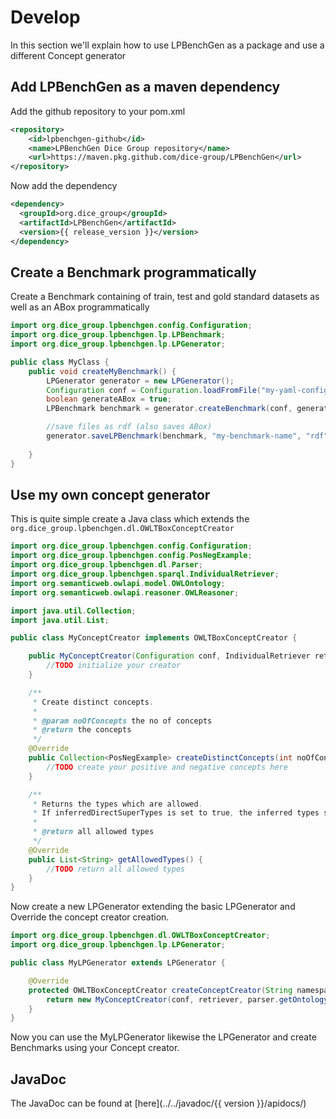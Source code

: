 # Develop

In this section we'll explain how to use LPBenchGen as a package and use a different Concept generator

## Add LPBenchGen as a maven dependency

Add the github repository to your pom.xml

```xml
<repository>
    <id>lpbenchgen-github</id>
    <name>LPBenchGen Dice Group repository</name>
    <url>https://maven.pkg.github.com/dice-group/LPBenchGen</url>
</repository>
```

Now add the dependency

```xml
<dependency>
  <groupId>org.dice_group</groupId>
  <artifactId>LPBenchGen</artifactId>
  <version>{{ release_version }}</version>
</dependency> 
```

## Create a Benchmark programmatically

Create a Benchmark containing of train, test and gold standard datasets as well as an ABox programmatically 

```java
import org.dice_group.lpbenchgen.config.Configuration;
import org.dice_group.lpbenchgen.lp.LPBenchmark;
import org.dice_group.lpbenchgen.lp.LPGenerator;

public class MyClass {
    public void createMyBenchmark() {
        LPGenerator generator = new LPGenerator();
        Configuration conf = Configuration.loadFromFile("my-yaml-config.yml");
        boolean generateABox = true;
        LPBenchmark benchmark = generator.createBenchmark(conf, generateABox);

        //save files as rdf (also saves ABox)
        generator.saveLPBenchmark(benchmark, "my-benchmark-name", "rdf");
        
    }
}
```

## Use my own concept generator

This is quite simple create a Java class which extends the `org.dice_group.lpbenchgen.dl.OWLTBoxConceptCreator`

```java
import org.dice_group.lpbenchgen.config.Configuration;
import org.dice_group.lpbenchgen.config.PosNegExample;
import org.dice_group.lpbenchgen.dl.Parser;
import org.dice_group.lpbenchgen.sparql.IndividualRetriever;
import org.semanticweb.owlapi.model.OWLOntology;
import org.semanticweb.owlapi.reasoner.OWLReasoner;

import java.util.Collection;
import java.util.List;

public class MyConceptCreator implements OWLTBoxConceptCreator {

    public MyConceptCreator(Configuration conf, IndividualRetriever retriever, OWLOntology ontology, List<String> allowedTypes, Parser parser, OWLReasoner res, String namespace) {
        //TODO initialize your creator
    }

    /**
     * Create distinct concepts.
     *
     * @param noOfConcepts the no of concepts
     * @return the concepts
     */
    @Override
    public Collection<PosNegExample> createDistinctConcepts(int noOfConcepts) {
        //TODO create your positive and negative concepts here
    }

    /**
     * Returns the types which are allowed.
     * If inferredDirectSuperTypes is set to true, the inferred types should be added and returned here as well.
     *
     * @return all allowed types
     */
    @Override
    public List<String> getAllowedTypes() {
        //TODO return all allowed types
    }
}

```

Now create a new LPGenerator extending the basic LPGenerator and Override the concept creator creation.

```java
import org.dice_group.lpbenchgen.dl.OWLTBoxConceptCreator;
import org.dice_group.lpbenchgen.lp.LPGenerator;

public class MyLPGenerator extends LPGenerator {

    @Override
    protected OWLTBoxConceptCreator createConceptCreator(String namespace) {
        return new MyConceptCreator(conf, retriever, parser.getOntology(), types, parser, res, namespace);
    }
}
```

Now you can use the MyLPGenerator likewise the LPGenerator and create Benchmarks using your Concept creator.

## JavaDoc

The JavaDoc can be found at [here](../../javadoc/{{ version }}/apidocs/)
